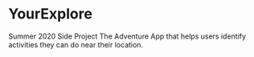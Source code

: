 # YourExplore
Summer 2020 Side Project
The Adventure App that helps users identify activities they can do near their location.
